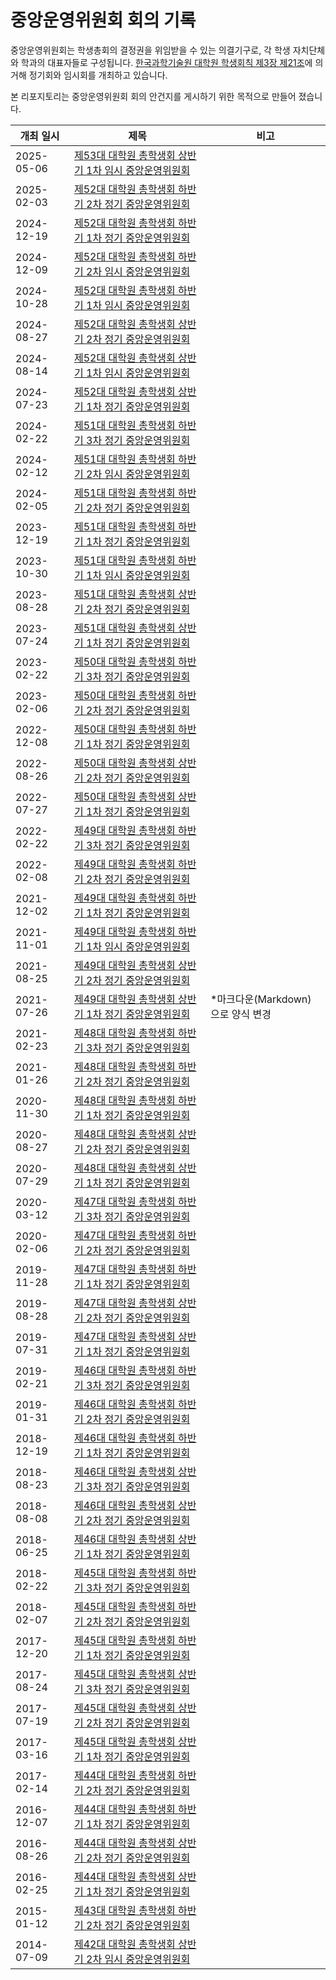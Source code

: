 중앙운영위원회 회의 기록
===

중앙운영위원회는 학생총회의 결정권을 위임받을 수 있는 의결기구로, 각 학생 자치단체와 학과의 대표자들로 구성됩니다. [한국과학기술원 대학원 학생회칙 제3장 제21조](https://github.com/kaistgsa/organization-bylaw/blob/main/한국과학기술원-대학원-학생회칙.md#제3장-중앙운영위원회)에 의거해 정기회와 임시회를 개최하고 있습니다.

본 리포지토리는 중앙운영위원회 회의 안건지를 게시하기 위한 목적으로 만들어 졌습니다.

| 개최 일시 | 제목 | 비고 |
|-----|-----|---|
| 2025-05-06 | [제53대 대학원 총학생회 상반기 1차 임시 중앙운영위원회](2025-1H-1st-temp-CMC/README.md) |
| 2025-02-03 | [제52대 대학원 총학생회 하반기 2차 정기 중앙운영위원회](2024-2H-2nd-CMC/README.md) |
| 2024-12-19 | [제52대 대학원 총학생회 하반기 1차 정기 중앙운영위원회](2024-2H-1st-CMC/README.md) |
| 2024-12-09 | [제52대 대학원 총학생회 하반기 2차 임시 중앙운영위원회](2024-2H-2nd-temp-CMC/README.md) |
| 2024-10-28 | [제52대 대학원 총학생회 하반기 1차 임시 중앙운영위원회](2024-2H-1st-temp-CMC/README.md) |
| 2024-08-27 | [제52대 대학원 총학생회 상반기 2차 정기 중앙운영위원회](2024-1H-2nd-CMC/README.md) |
| 2024-08-14 | [제52대 대학원 총학생회 상반기 1차 임시 중앙운영위원회](2024-1H-1st-temp-CMC/README.md) |
| 2024-07-23 | [제52대 대학원 총학생회 상반기 1차 정기 중앙운영위원회](2024-1H-1st-CMC/README.md) |
| 2024-02-22 | [제51대 대학원 총학생회 하반기 3차 정기 중앙운영위원회](2023-2H-3rd-CMC/README.md) |
| 2024-02-12 | [제51대 대학원 총학생회 하반기 2차 임시 중앙운영위원회](2023-2H-2nd-temp-CMC/README.md) |
| 2024-02-05 | [제51대 대학원 총학생회 하반기 2차 정기 중앙운영위원회](2023-2H-2nd-CMC/README.md) |
| 2023-12-19 | [제51대 대학원 총학생회 하반기 1차 정기 중앙운영위원회](2023-2H-1st-CMC/README.md) |
| 2023-10-30 | [제51대 대학원 총학생회 하반기 1차 임시 중앙운영위원회](2023-2H-1st-temp-CMC/README.md) |
| 2023-08-28 | [제51대 대학원 총학생회 상반기 2차 정기 중앙운영위원회](2023-1H-2nd-CMC/readme.md) |
| 2023-07-24 | [제51대 대학원 총학생회 상반기 1차 정기 중앙운영위원회](2023-1H-1st-CMC/readme.md) |
| 2023-02-22 | [제50대 대학원 총학생회 하반기 3차 정기 중앙운영위원회](2022-2H-3rd-CMC/readme.md) |
| 2023-02-06 | [제50대 대학원 총학생회 하반기 2차 정기 중앙운영위원회](2022-2H-2nd-CMC/README.md) |
| 2022-12-08 | [제50대 대학원 총학생회 하반기 1차 정기 중앙운영위원회](2022-2H-1st-CMC/README.md) |
| 2022-08-26 | [제50대 대학원 총학생회 상반기 2차 정기 중앙운영위원회](2022-1H-2nd-CMC/README.md) |
| 2022-07-27 | [제50대 대학원 총학생회 상반기 1차 정기 중앙운영위원회](2022-1H-1st-CMC/README.md) |
| 2022-02-22 | [제49대 대학원 총학생회 하반기 3차 정기 중앙운영위원회](2021-2H-3rd-CMC/README.md) |
| 2022-02-08 | [제49대 대학원 총학생회 하반기 2차 정기 중앙운영위원회](2021-2H-2nd-CMC/README.md) |
| 2021-12-02 | [제49대 대학원 총학생회 하반기 1차 정기 중앙운영위원회](2021-2H-1st-CMC/README.md) |
| 2021-11-01 | [제49대 대학원 총학생회 하반기 1차 임시 중앙운영위원회](2021-2H-1st-temp-CMC/README.md) |
| 2021-08-25 | [제49대 대학원 총학생회 상반기 2차 정기 중앙운영위원회](2021-1H-2nd-CMC/README.md) |
| 2021-07-26 | [제49대 대학원 총학생회 상반기 1차 정기 중앙운영위원회](2021-1H-1st-CMC/README.md) | *마크다운(Markdown)으로 양식 변경 | 
| 2021-02-23 | [제48대 대학원 총학생회 하반기 3차 정기 중앙운영위원회](https://gsa.kaist.ac.kr/mnotice/175170) | |
| 2021-01-26 | [제48대 대학원 총학생회 하반기 2차 정기 중앙운영위원회](https://gsa.kaist.ac.kr/mnotice/173992) | |
| 2020-11-30 | [제48대 대학원 총학생회 하반기 1차 정기 중앙운영위원회](https://gsa.kaist.ac.kr/mnotice/171294) | |
| 2020-08-27 | [제48대 대학원 총학생회 상반기 2차 정기 중앙운영위원회](https://gsa.kaist.ac.kr/mnotice/114975) | |
| 2020-07-29 | [제48대 대학원 총학생회 상반기 1차 정기 중앙운영위원회](https://gsa.kaist.ac.kr/mnotice/113707) | |
| 2020-03-12 | [제47대 대학원 총학생회 하반기 3차 정기 중앙운영위원회](https://gsa.kaist.ac.kr/mnotice/107584) | |
| 2020-02-06 | [제47대 대학원 총학생회 하반기 2차 정기 중앙운영위원회](https://gsa.kaist.ac.kr/mnotice/106100) | |
| 2019-11-28 | [제47대 대학원 총학생회 하반기 1차 정기 중앙운영위원회](https://gsa.kaist.ac.kr/mnotice/103035) | |
| 2019-08-28 | [제47대 대학원 총학생회 상반기 2차 정기 중앙운영위원회](https://gsa.kaist.ac.kr/mnotice/98898) | |
| 2019-07-31 | [제47대 대학원 총학생회 상반기 1차 정기 중앙운영위원회](https://gsa.kaist.ac.kr/mnotice/97727) | |
| 2019-02-21 | [제46대 대학원 총학생회 하반기 3차 정기 중앙운영위원회](https://gsa.kaist.ac.kr/mnotice/89254) | |
| 2019-01-31 | [제46대 대학원 총학생회 하반기 2차 정기 중앙운영위원회](https://gsa.kaist.ac.kr/mnotice/88751) | |
| 2018-12-19 | [제46대 대학원 총학생회 하반기 1차 정기 중앙운영위원회](https://gsa.kaist.ac.kr/mnotice/87178) | |
| 2018-08-23 | [제46대 대학원 총학생회 상반기 3차 정기 중앙운영위원회](https://gsa.kaist.ac.kr/mnotice/82039) | |
| 2018-08-08 | [제46대 대학원 총학생회 상반기 2차 정기 중앙운영위원회](https://gsa.kaist.ac.kr/mnotice/81336) | |
| 2018-06-25 | [제46대 대학원 총학생회 상반기 1차 정기 중앙운영위원회](https://gsa.kaist.ac.kr/mnotice/79372) | |
| 2018-02-22 | [제45대 대학원 총학생회 하반기 3차 정기 중앙운영위원회](https://gsa.kaist.ac.kr/mnotice/72519) | |
| 2018-02-07 | [제45대 대학원 총학생회 하반기 2차 정기 중앙운영위원회](https://gsa.kaist.ac.kr/mnotice/72099) | |
| 2017-12-20 | [제45대 대학원 총학생회 하반기 1차 정기 중앙운영위원회](https://gsa.kaist.ac.kr/mnotice/70198) | |
| 2017-08-24 | [제45대 대학원 총학생회 상반기 3차 정기 중앙운영위원회](https://gsa.kaist.ac.kr/mnotice/66410) | |
| 2017-07-19 | [제45대 대학원 총학생회 상반기 2차 정기 중앙운영위원회](https://gsa.kaist.ac.kr/mnotice/64795) | |
| 2017-03-16 | [제45대 대학원 총학생회 상반기 1차 정기 중앙운영위원회](https://gsa.kaist.ac.kr/mnotice/60223) | |
| 2017-02-14 | [제44대 대학원 총학생회 하반기 2차 정기 중앙운영위원회](https://gsa.kaist.ac.kr/mnotice/58195) | |
| 2016-12-07 | [제44대 대학원 총학생회 하반기 1차 정기 중앙운영위원회](https://gsa.kaist.ac.kr/mnotice/57248) | |
| 2016-08-26 | [제44대 대학원 총학생회 상반기 2차 정기 중앙운영위원회](https://gsa.kaist.ac.kr/mnotice/50410) | |
| 2016-02-25 | [제44대 대학원 총학생회 상반기 1차 정기 중앙운영위원회](https://gsa.kaist.ac.kr/mnotice/23882) | |
| 2015-01-12 | [제43대 대학원 총학생회 하반기 2차 정기 중앙운영위원회](https://gsa.kaist.ac.kr/mnotice/23865) | |
| 2014-07-09 | [제42대 대학원 총학생회 상반기 2차 임시 중앙운영위원회](https://gsa.kaist.ac.kr/mnotice/34653) | |
